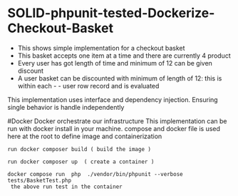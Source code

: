 # SOLID-phpunit-tested-Dockerize-Checkout-Basket
- This shows simple implementation for a checkout basket
- This basket accepts one item at a time and there are currently 4 product 
- Every user has got length of time and minimum of 12 can be given discount
- A user basket can be discounted with minimum of length of 12: this is within each - - user row record and is evaluated

This implementation uses interface and dependency injection. Ensuring single  behavior is handle independently

#Docker
Docker orchestrate our infrastructure
This implementation can be run with docker install in your machine. 
compose and docker file is used here at the root to define image and containerization

    run docker composer build ( build the image )

    run docker composer up  ( create a container )

    docker compose run  php  ./vendor/bin/phpunit --verbose tests/BasketTest.php
     the above run test in the container 
